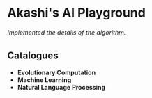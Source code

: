 # Akashi's AI Playground

###### Implemented the details of the algorithm.

## Catalogues

+ **Evolutionary Computation**
+ **Machine Learning**
+ **Natural Language Processing**

